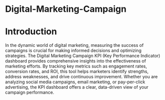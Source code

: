 # Digital-Marketing-Campaign
# Introduction

In the dynamic world of digital marketing, measuring the success of campaigns is crucial for making informed decisions and optimizing strategies. The Digital Marketing Campaign KPI (Key Performance Indicator) dashboard provides comprehensive insights into the effectiveness of marketing efforts. By tracking key metrics such as engagement rates, conversion rates, and ROI, this tool helps marketers identify strengths, address weaknesses, and drive continuous improvement. Whether you are analyzing social media campaigns, email marketing, or pay-per-click advertising, the KPI dashboard offers a clear, data-driven view of your campaign performance.

